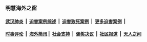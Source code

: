 
### 明慧海外之窗

####  [武汉肺炎](indexes/365.md?t=07030301) &nbsp;|&nbsp;  [迫害案例综述](indexes/328.md?t=07030301) &nbsp;|&nbsp; [迫害致死案例](indexes/277.md?t=07030301)  &nbsp;|&nbsp; [更多迫害案例](indexes/81.md?t=07030301)  &nbsp;|&nbsp; 
####  [时事评论](indexes/19.md?t=07030301) &nbsp;|&nbsp; [海外简讯](indexes/245.md?t=07030301)&nbsp;|&nbsp;  [社会支持](indexes/140.md?t=07030301) &nbsp;|&nbsp; [褒奖决议](indexes/282.md?t=07030301) &nbsp;|&nbsp; [社区报道](indexes/91.md?t=07030301)  &nbsp;|&nbsp; [天人之间](indexes/78.md?t=07030301) 

